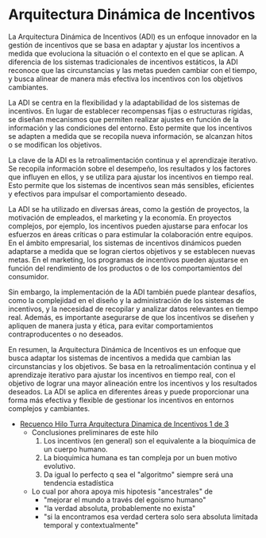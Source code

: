 # Arquitectura Dinámica de Incentivos

La Arquitectura Dinámica de Incentivos (ADI) es un enfoque innovador en la gestión de incentivos que se basa en adaptar y ajustar los incentivos a medida que evoluciona la situación o el contexto en el que se aplican. A diferencia de los sistemas tradicionales de incentivos estáticos, la ADI reconoce que las circunstancias y las metas pueden cambiar con el tiempo, y busca alinear de manera más efectiva los incentivos con los objetivos cambiantes.

La ADI se centra en la flexibilidad y la adaptabilidad de los sistemas de incentivos. En lugar de establecer recompensas fijas o estructuras rígidas, se diseñan mecanismos que permiten realizar ajustes en función de la información y las condiciones del entorno. Esto permite que los incentivos se adapten a medida que se recopila nueva información, se alcanzan hitos o se modifican los objetivos.

La clave de la ADI es la retroalimentación continua y el aprendizaje iterativo. Se recopila información sobre el desempeño, los resultados y los factores que influyen en ellos, y se utiliza para ajustar los incentivos en tiempo real. Esto permite que los sistemas de incentivos sean más sensibles, eficientes y efectivos para impulsar el comportamiento deseado.

La ADI se ha utilizado en diversas áreas, como la gestión de proyectos, la motivación de empleados, el marketing y la economía. En proyectos complejos, por ejemplo, los incentivos pueden ajustarse para enfocar los esfuerzos en áreas críticas o para estimular la colaboración entre equipos. En el ámbito empresarial, los sistemas de incentivos dinámicos pueden adaptarse a medida que se logran ciertos objetivos y se establecen nuevas metas. En el marketing, los programas de incentivos pueden ajustarse en función del rendimiento de los productos o de los comportamientos del consumidor.

Sin embargo, la implementación de la ADI también puede plantear desafíos, como la complejidad en el diseño y la administración de los sistemas de incentivos, y la necesidad de recopilar y analizar datos relevantes en tiempo real. Además, es importante asegurarse de que los incentivos se diseñen y apliquen de manera justa y ética, para evitar comportamientos contraproducentes o no deseados.

En resumen, la Arquitectura Dinámica de Incentivos es un enfoque que busca adaptar los sistemas de incentivos a medida que cambian las circunstancias y los objetivos. Se basa en la retroalimentación continua y el aprendizaje iterativo para ajustar los incentivos en tiempo real, con el objetivo de lograr una mayor alineación entre los incentivos y los resultados deseados. La ADI se aplica en diferentes áreas y puede proporcionar una forma más efectiva y flexible de gestionar los incentivos en entornos complejos y cambiantes.

* [Recuenco Hilo Turra Arquitectura Dinamica de Incentivos 1 de 3](https://twitter.com/k4rliky/status/1649673855420465154)
	- Conclusiones preliminares de este hilo 
		1. Los incentivos (en general) son el equivalente a la bioquímica de un cuerpo humano.
		2. La bioquimica humana es tan compleja por un buen motivo evolutivo. 
		3. Da igual lo perfecto q sea el "algoritmo" siempre será una tendencia estadística
	 - Lo cual por ahora apoya mis hipotesis "ancestrales" de 
		 - "mejorar el mundo a través del egoismo humano"
		 - "la verdad absoluta, probablemente no exista" 
		 - "si la encontramos esa verdad certera solo sera absoluta limitada temporal y contextualmente"
